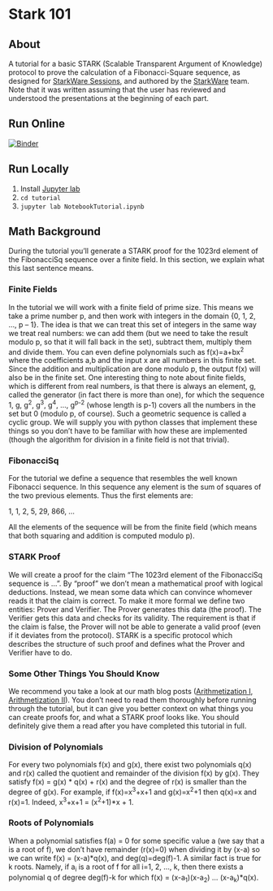 # Stark 101

## About
A tutorial for a basic STARK (Scalable Transparent Argument of Knowledge) protocol to prove the calculation of a Fibonacci-Square sequence, as designed for [StarkWare Sessions](https://starkware.co/starkware-sessions/), and authored by the [StarkWare](https://starkware.co) team.
Note that it was written assuming that the user has reviewed and understood the presentations at the beginning of each part.

## Run Online
[![Binder](https://mybinder.org/badge_logo.svg)](https://mybinder.org/v2/gh/starkware-industries/stark101/master?urlpath=lab%2Ftree%2Ftutorial%2FNotebookTutorial.ipynb)

## Run Locally
1. Install [Jupyter lab](https://jupyterlab.readthedocs.io/en/stable/getting_started/installation.html) 
2. `cd tutorial`
3. `jupyter lab NotebookTutorial.ipynb`

## Math Background
During the tutorial you’ll generate a STARK proof for the 1023rd element of the FibonacciSq sequence over a finite field. In this section, we explain what this last sentence means.
### Finite Fields
In the tutorial we will work with a finite field of prime size. This means we take a prime number p, and then work with integers in the domain {0, 1, 2, …, p – 1}. The idea is that we can treat this set of integers in the same way we treat real numbers: we can add them (but we need to take the result modulo p, so that it will fall back in the set), subtract them, multiply them and divide them. You can even define polynomials such as f(x)=a+bx<sup>2</sup> where the coefficients a,b and the input x are all numbers in this finite set. Since the addition and multiplication are done modulo p, the output f(x) will also be in the finite set. One interesting thing to note about finite fields, which is different from real numbers, is that there is always an element, g, called the generator (in fact there is more than one), for which the sequence 1, g, g<sup>2</sup>, g<sup>3</sup>, g<sup>4</sup>, …, g<sup>p-2</sup> (whose length is p-1) covers all the numbers in the set but 0 (modulo p, of course). Such a geometric sequence is called a cyclic group. We will supply you with python classes that implement these things so you don’t have to be familiar with how these are implemented (though the algorithm for division in a finite field is not that trivial).
### FibonacciSq
For the tutorial we define a sequence that resembles the well known Fibonacci sequence. In this sequence any element is the sum of squares of the two previous elements. Thus the first elements are:

1, 1, 2, 5, 29, 866, …

All the elements of the sequence will be from the finite field (which means that both squaring and addition is computed modulo p).

### STARK Proof
We will create a proof for the claim “The 1023rd element of the FibonacciSq sequence is …”. By “proof” we don’t mean a mathematical proof with logical deductions. Instead, we mean some data which can convince whomever reads it that the claim is correct. To make it more formal we define two entities: Prover and Verifier. The Prover generates this data (the proof). The Verifier gets this data and checks for its validity. The requirement is that if the claim is false, the Prover will not be able to generate a valid proof (even if it deviates from the protocol).
STARK is a specific protocol which describes the structure of such proof and defines what the Prover and Verifier have to do.

### Some Other Things You Should Know
We recommend you take a look at our math blog posts ([Arithmetization I](https://medium.com/starkware/arithmetization-i-15c046390862), [Arithmetization II](https://medium.com/starkware/arithmetization-ii-403c3b3f4355)). You don’t need to read them thoroughly before running through the tutorial, but it can give you better context on what things you can create proofs for, and what a STARK proof looks like. You should definitely give them a read after you have completed this tutorial in full.

### Division of Polynomials
For every two polynomials f(x) and g(x), there exist two polynomials q(x) and r(x) called the quotient and remainder of the division f(x) by g(x). They satisfy f(x) = g(x) * q(x) + r(x) and the degree of r(x) is smaller than the degree of g(x). For example, if f(x)=x<sup>3</sup>+x+1 and g(x)=x<sup>2</sup>+1 then q(x)=x and r(x)=1. Indeed, x<sup>3</sup>+x+1 = (x<sup>2</sup>+1)*x + 1.
### Roots of Polynomials
When a polynomial satisfies f(a) = 0 for some specific value a (we say that a is a root of f), we don’t have remainder (r(x)=0) when dividing it by (x-a) so we can write f(x) = (x-a)*q(x), and deg(q)=deg(f)-1. A similar fact is true for k roots. Namely, if a<sub>i</sub> is a root of f for all i=1, 2, …, k, then there exists a polynomial q of degree deg(f)-k for which f(x) = (x-a<sub>1</sub>)(x-a<sub>2</sub>) … (x-a<sub>k</sub>)*q(x).
